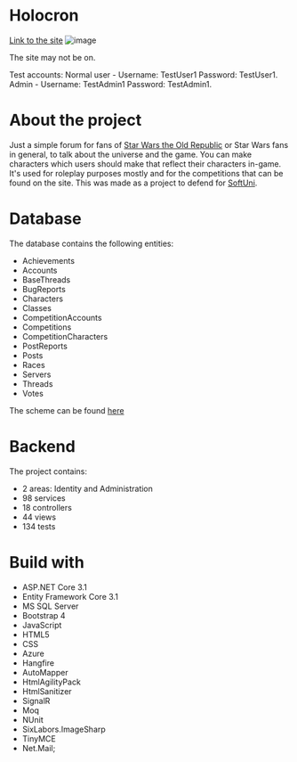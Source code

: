 # Holocron
[Link to the site](https://holocronproject.azurewebsites.net)
![image](https://user-images.githubusercontent.com/65718191/121398501-1b79ad80-c95e-11eb-8c4a-d6e561829029.png)

The site may not be on.

Test accounts:
Normal user - Username: TestUser1 Password: TestUser1.
Admin - Username: TestAdmin1 Password: TestAdmin1.

# About the project
Just a simple forum for fans of [Star Wars the Old Republic](https://www.swtor.com) or Star Wars fans in general, to talk about the universe and the game.
You can make characters which users should make that reflect their characters in-game. It's used for roleplay purposes mostly and for the competitions that can be found on the site. This was made as a project to defend for [SoftUni](https://softuni.bg).

# Database
The database contains the following entities:
* Achievements
* Accounts
* BaseThreads
* BugReports
* Characters
* Classes
* CompetitionAccounts
* Competitions
* CompetitionCharacters
* PostReports
* Posts
* Races
* Servers
* Threads
* Votes

The scheme can be found [here](https://github.com/KrasimirDoychinov/softuni-csharp-webproject/blob/main/DatabaseScheme.png)

# Backend
The project contains:
* 2 areas: Identity and Administration
* 98 services
* 18 controllers
* 44 views
* 134 tests

# Build with
* ASP.NET Core 3.1
* Entity Framework Core 3.1
* MS SQL Server
* Bootstrap 4
* JavaScript
* HTML5
* CSS
* Azure
* Hangfire
* AutoMapper
* HtmlAgilityPack
* HtmlSanitizer
* SignalR
* Moq
* NUnit
* SixLabors.ImageSharp
* TinyMCE
* Net.Mail;


